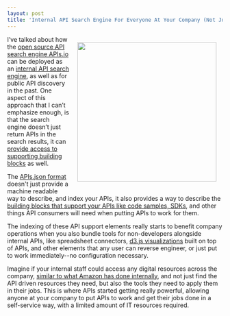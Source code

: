 ```yaml
---
layout: post
title: 'Internal API Search Engine For Everyone At Your Company (Not Just Developers)'
---
```

<p><a href="http://apis.io"><img style="padding: 15px;" src="https://s3.amazonaws.com/kinlane-productions/api-evangelist/apis-io/apis-io.png" alt="" width="325" align="right" /></a></p>
<p>I&rsquo;ve talked about how the <a href="http://apievangelist.com/2014/07/03/an-open-source-distributed-api-search-engine/">open source API search engine APIs.io</a> can be deployed as an <a href="http://apievangelist.com/2014/08/19/an-apisjson-collection-of-api-resources-across-your-public-partner-or-internal-resources/">internal API search engine</a>, as well as for public API discovery in the past. One aspect of this approach that I can&rsquo;t emphasize enough, is that the search engine doesn&rsquo;t just return APIs in the search results, it can <a href="http://apisjson.org/2014/07/09/the-power-in-api-discovery-for-apisjson-will-be-in-the-api-url-type/">provide access to supporting building blocks</a> as well.</p>
<p>The <a href="http://apisjson.org/">APIs.json format</a> doesn't just provide a machine readable way to describe, and index your APIs, it also provides a way to describe the <a href="http://management.apievangelist.com/building-blocks.html">building blocks that support your APIs like code samples, SDKs</a>, and other things API consumers will need when putting APIs to work for them.</p>
<p>The indexing of these API support elements really starts to benefit company operations when you also bundle tools for non-developers alongside internal APIs, like spreadsheet connectors, <a href="http://d3.js">d3.js visualizations</a> built on top of APIs, and other elements that any user can reverse engineer, or just put to work immediately--no configuration necessary.</p>
<p>Imagine if your internal staff could access any digital resources across the company, <a href="http://apievangelist.com/2012/01/12/the-secret-to-amazons-success-internal-apis/">similar to what Amazon has done internally</a>, and not just find the API driven resources they need, but also the tools they need to apply them in their jobs. This is where APIs started getting really powerful, allowing anyone at your company to put APIs to work and get their jobs done in a self-service way, with a limited amount of IT resources required.</p>